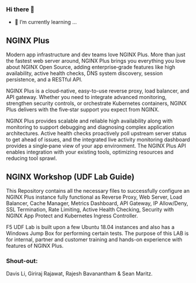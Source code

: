 ### Hi there 👋
- 🌱 I’m currently learning ...

<!--
**jay-nginx/jay-nginx** is a ✨ _special_ ✨ repository because its `README.md` (this file) appears on your GitHub profile.

Here are some ideas to get you started:

- 🔭 I’m currently working on ...
- 🌱 I’m currently learning ...
- 👯 I’m looking to collaborate on ...
- 🤔 I’m looking for help with ...
- 💬 Ask me about ...
- 📫 How to reach me: ...
- 😄 Pronouns: ...
- ⚡ Fun fact: ...
-->



## NGINX Plus

Modern app infrastructure and dev teams love NGINX Plus. More than just the fastest web server around, NGINX Plus brings you everything you love about NGINX Open Source, adding enterprise‑grade features like high availability, active health checks, DNS system discovery, session persistence, and a RESTful API.

NGINX Plus is a cloud‑native, easy-to-use reverse proxy, load balancer, and API gateway. Whether you need to integrate advanced monitoring, strengthen security controls, or orchestrate Kubernetes containers, NGINX Plus delivers with the five‑star support you expect from NGINX.

NGINX Plus provides scalable and reliable high availability along with monitoring to support debugging and diagnosing complex application architectures. Active health checks proactively poll upstream server status to get ahead of issues, and the integrated live activity monitoring dashboard provides a single‑pane view of your app environment. The NGINX Plus API enables integration with your existing tools, optimizing resources and reducing tool sprawl.


## NGINX Workshop (UDF Lab Guide)
This Repository contains all the necessary files to successfully configure an NGINX Plus instance fully functional as Reverse Proxy, Web Server, Load Balancer, Cache Manager, Metrics Dashboard, API Gateway, IP Allow/Deny, SSL Termination, Rate Limiting, Active Health Checking, Security with NGINX App Protect and Kubernetes Ingress Controller. 

F5 UDF Lab is built upon a few Ubuntu 18.04 instances and also has a Windows Jump Box for performing certain tests. The purpose of this LAB is for internal, partner and customer training and hands-on experience with features of NGINX Plus. 

### Shout-out:
Davis Li, Giriraj Rajawat, Rajesh Bavanantham & Sean Maritz. 


